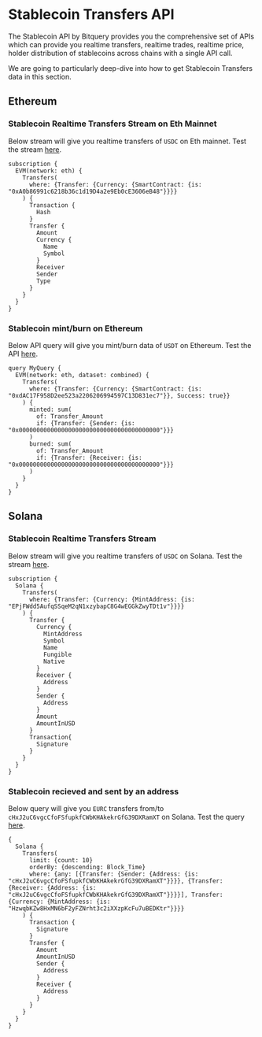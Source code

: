# Stablecoin Transfers API

The Stablecoin API by Bitquery provides you the comprehensive set of APIs which can provide you realtime transfers, realtime trades, realtime price, holder distribution of stablecoins across chains with a single API call.

We are going to particularly deep-dive into how to get Stablecoin Transfers data in this section.

## Ethereum

### Stablecoin Realtime Transfers Stream on Eth Mainnet

Below stream will give you realtime transfers of `USDC` on Eth mainnet. Test the stream [here](https://ide.bitquery.io/Stablecoin-Realtime-Payments-Stream-on-Eth-Mainnet).

```
subscription {
  EVM(network: eth) {
    Transfers(
      where: {Transfer: {Currency: {SmartContract: {is: "0xA0b86991c6218b36c1d19D4a2e9Eb0cE3606eB48"}}}}
    ) {
      Transaction {
        Hash
      }
      Transfer {
        Amount
        Currency {
          Name
          Symbol
        }
        Receiver
        Sender
        Type
      }
    }
  }
}
```

### Stablecoin mint/burn on Ethereum

Below API query will give you mint/burn data of `USDT` on Ethereum. Test the API [here](https://ide.bitquery.io/USDT-Stablecoin-reserves-on-Ethereum).

```
query MyQuery {
  EVM(network: eth, dataset: combined) {
    Transfers(
      where: {Transfer: {Currency: {SmartContract: {is: "0xdAC17F958D2ee523a2206206994597C13D831ec7"}}, Success: true}}
    ) {
      minted: sum(
        of: Transfer_Amount
        if: {Transfer: {Sender: {is: "0x0000000000000000000000000000000000000000"}}}
      )
      burned: sum(
        of: Transfer_Amount
        if: {Transfer: {Receiver: {is: "0x0000000000000000000000000000000000000000"}}}
      )
    }
  }
}

```

## Solana

### Stablecoin Realtime Transfers Stream

Below stream will give you realtime transfers of `USDC` on Solana. Test the stream [here](https://ide.bitquery.io/stablecoin-transfers-websocket).

```
subscription {
  Solana {
    Transfers(
      where: {Transfer: {Currency: {MintAddress: {is: "EPjFWdd5AufqSSqeM2qN1xzybapC8G4wEGGkZwyTDt1v"}}}}
    ) {
      Transfer {
        Currency {
          MintAddress
          Symbol
          Name
          Fungible
          Native
        }
        Receiver {
          Address
        }
        Sender {
          Address
        }
        Amount
        AmountInUSD
      }
      Transaction{
        Signature
      }
    }
  }
}
```

### Stablecoin recieved and sent by an address

Below query will give you `EURC` transfers from/to `cHxJ2uC6vgcCfoFSfupkfCWbKHAkekrGfG39DXRamXT` on Solana. Test the query [here](https://ide.bitquery.io/stablecoin-Transfers-fromto-an-address).

```
{
  Solana {
    Transfers(
      limit: {count: 10}
      orderBy: {descending: Block_Time}
      where: {any: [{Transfer: {Sender: {Address: {is: "cHxJ2uC6vgcCfoFSfupkfCWbKHAkekrGfG39DXRamXT"}}}}, {Transfer: {Receiver: {Address: {is: "cHxJ2uC6vgcCfoFSfupkfCWbKHAkekrGfG39DXRamXT"}}}}], Transfer: {Currency: {MintAddress: {is: "HzwqbKZw8HxMN6bF2yFZNrht3c2iXXzpKcFu7uBEDKtr"}}}}
    ) {
      Transaction {
        Signature
      }
      Transfer {
        Amount
        AmountInUSD
        Sender {
          Address
        }
        Receiver {
          Address
        }
      }
    }
  }
}
```
